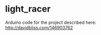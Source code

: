 light_racer
===========

Arduino code for the project described here: http://davidbliss.com/146903762